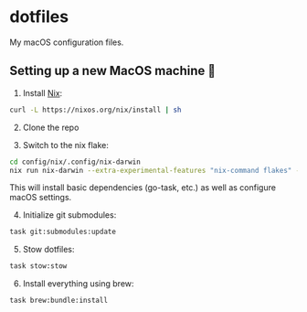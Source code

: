 # dotfiles

My macOS configuration files.

## Setting up a new MacOS machine 🚀

1. Install [Nix](https://nix.dev/install-nix):

  ```sh
  curl -L https://nixos.org/nix/install | sh
  ```

2. Clone the repo

3. Switch to the nix flake:

  ```sh
  cd config/nix/.config/nix-darwin
  nix run nix-darwin --extra-experimental-features "nix-command flakes" -- switch --flake .#macbook
  ```

  This will install basic dependencies (go-task, etc.) as well as configure macOS settings.

4. Initialize git submodules:

```sh
task git:submodules:update
```

5. Stow dotfiles:

```sh
task stow:stow
```

6. Install everything using brew:

```sh
task brew:bundle:install
```
